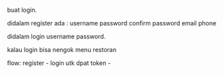 buat login.

didalam register ada :
username
password
confirm password
email
phone

didalam login username password.

kalau login bisa nengok menu restoran

flow:
register - login utk dpat token - 

